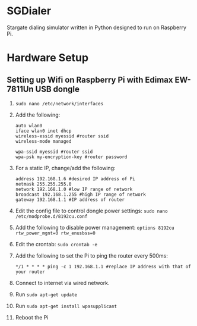SGDialer
========

Stargate dialing simulator written in Python designed to run on Raspberry Pi.


Hardware Setup
==============

Setting up Wifi on Raspberry Pi with Edimax EW-7811Un USB dongle
----------------------------------------------------------------

1.  `sudo nano /etc/network/interfaces`
2.  Add the following:

    ```
    auto wlan0
    iface wlan0 inet dhcp
    wireless-essid myessid #router ssid
    wireless-mode managed

    wpa-ssid myessid #router ssid
    wpa-psk my-encryption-key #router password
    ```

3.  For a static IP, change/add the following:

    ```
    address 192.168.1.6 #desired IP address of Pi
    netmask 255.255.255.0
    network 192.168.1.0 #low IP range of network
    broadcast 192.168.1.255 #high IP range of network
    gateway 192.168.1.1 #IP address of router
    ```

4.  Edit the config file to control dongle power settings: `sudo nano /etc/modprobe.d/8192cu.conf`

5.  Add the following to disable power management:
    `options 8192cu rtw_power_mgnt=0 rtw_enusbss=0`

6.  Edit the crontab: `sudo crontab -e`

7.  Add the following to set the Pi to ping the router every 500ms:

    `*/1 * * * * ping -c 1 192.168.1.1 #replace IP address with that of your router`

8.  Connect to internet via wired network.

9.  Run `sudo apt-get update`

10. Run `sudo apt-get install wpasupplicant`

11. Reboot the Pi
